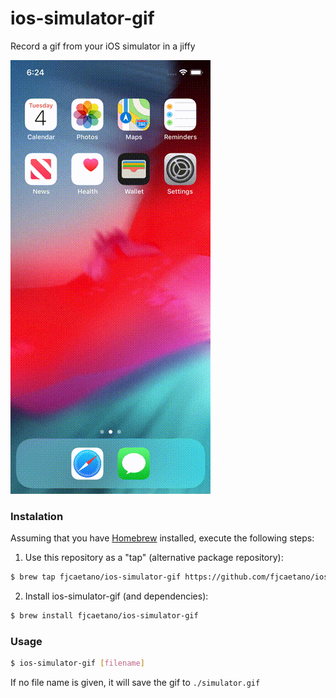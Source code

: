 # ios-simulator-gif

Record a gif from your iOS simulator in a jiffy

![Example GIF](example.gif?raw=true)

### Instalation 

Assuming that you have [Homebrew](https://brew.sh/) installed, execute the following steps:

1. Use this repository as a "tap" (alternative package repository):

```sh
$ brew tap fjcaetano/ios-simulator-gif https://github.com/fjcaetano/ios-simulator-gif.git
```

2. Install ios-simulator-gif (and dependencies):

```sh
$ brew install fjcaetano/ios-simulator-gif
```

### Usage

```sh
$ ios-simulator-gif [filename]
```

If no file name is given, it will save the gif to `./simulator.gif`
